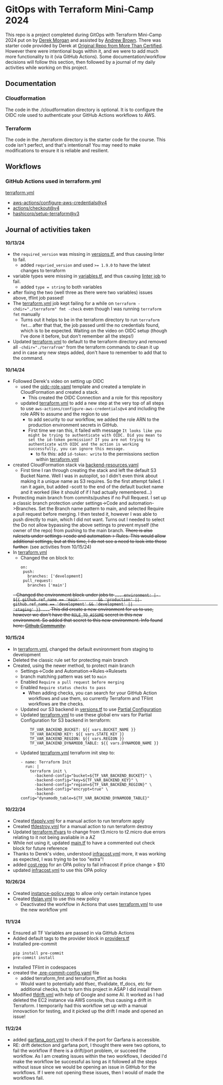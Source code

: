 # GitOps with Terraform Mini-Camp 2024

This repo is a project completed during GitOps with Terraform Mini-Camp 2024 put on by [Derek Morgan]() and assisted by [Andrew Brown](). There was starter code provided by Derek at [Original Repo from More Than Certified](https://github.com/morethancertified/gitops-minicamp-2024-tf). However there were intentional bugs within it, and we were to add much more functionality to it (via GitHub Actions). Some documentation/workflow decisions will follow this section, then followed by a journal of my daily activities while working on this project.

## Documentation

### Cloudformation

The code in the ./cloudformation directory is optional. It is to configure the OIDC role used to authenticate your GitHub Actions workflows to AWS. 

### Terraform

The code in the ./terraform directory is the starter code for the course. This code isn't perfect, and that's intentional! You may need to make modifications to ensure it is reliable and resilient. 



## Workflows

### GitHub Actions used in terraform.yml
[terraform.yml](.github/workflows/terraform.yml)

- [aws-actions/configure-aws-credentials@v4](https://github.com/aws-actions/configure-aws-credentials/tree/v4/)
- [actions/checkout@v4](https://github.com/actions/checkout/tree/v4/)
- [hashicorp/setup-terraform@v3](https://github.com/hashicorp/setup-terraform/tree/v3/)


## Journal of activities taken
#### 10/13/24

- the `required_version` was missing in [versions.tf](terraform/versions.tf), and thus causing linter to fail. 
    - added `requried_version` and used `>= 1.9.0` to have the latest changes to terraform
- variable types were missing in [variables.tf](terraform/variables.tf), and thus causing [linter job](.github/workflows/tflint.yml) to fail.
    - added `type = string` to both variables
- after fixing the two (well three as there were two variables) issues above, tflint job passed!
- The [terraform.yml](.github/workflows/terraform.yml) job kept failing for a while on `terraform -chdir="./terraform" fmt -check` even though I was running `terraform fmt` manually
    - Turns out it helps to be in the terraform directory to run `terraform fmt`... after that that, the job passed until the no credentials found, which is to be expected. Waiting on the video on OIDC setup (though I've done it before, but don't remember all the steps!)
- Updated [terraform.yml](.github/workflows/terraform.yml) to default to the terraform directory and removed all `-chdir="./terrafrom"` from the terraform commands to clean it up and in case any new steps added, don't have to remember to add that to the command.


#### 10/14/24
- Followed Derek's video on setting up OIDC
    - used the [oidc-role.yaml](cfn/oidc-role.yaml) template and created a template in CloudFormation and created a stack.
        - This created the OIDC Connection and a role for this repository
    - updated [terraform.yml](.github/workflows/terraform.yml) to add a new step at the very top of all steps to use `aws-actions/configure-aws-credentials@v4` and including the role ARN to assume and the region to use
        - to add security to our workflow, we added the role ARN to the production environment secrets in GitHub.
        - First time we ran this, it failed with message `It looks like you might be trying to authenticate with OIDC. Did you mean to set the id-token permission? If you are not trying to authenticate with OIDC and the action is working successfully, you can ignore this message.`
            - to fix this: add `id-token: write` to the permissions section within [terraform.yml](.github/workflows/terraform.yml)
- created CloudFormation stack via [backend-resources.yaml](cfn/backend-resources.yaml)
    - First time I ran through creating the stack and left the default S3 Bucket Name. Well I was in autopilot, so I didn't even think about making it a unique name as S3 requires. So the first attempt failed. I ran it again, but added -scott to the end of the default bucket name and it worked (like it should of if I had actually remembered...)
- Protecting main branch from commits/pushes if no Pull Request. I set up a classic branch protection under settings->Code and automation->Branches. Set the Branch name pattern to main, and selected Require a pull request before merging. I then tested it, however I was able to push directly to main, which I did not want. Turns out I needed to select the Do not allow bypassing the above settings to prevent myself (the owner of the repo) from pushing to the main branch. ~~There is also rulesets under settings->code and automation-> Rules. This would allow additional settings, but at this time, I do not see a need to look into those further.~~ (see activities from 10/15/24)
- In [terraform.yml](.github/workflows/terraform.yml) 
    - Changed the on block to: 
      ```
      on:
       push:
         branches: ['development]
       pull_request:
         branches ['main']
      ```
    ~~- Changed the environment block under jobs to
      ```
      ...
      environment: |-
        ${{
            github.ref_name == 'main'        && 'production'
        || github.ref_name == 'development' && 'development'
        ||                                     'staging'
        }}
      ...
      ```
      This did create a new environment for us to use, however we don't have the `ROLE_TO_ASSUME` secret in this new environment. So added that secret to this new environment. Info found here: [Github Community](https://github.com/orgs/community/discussions/38178).~~

#### 10/15/24
- In [terraform.yml](.github/workflows/terraform.yml), changed the default evnironment from staging to development
- Deleted the classic rule set for protecting main branch
- Created, using the newer method, to protect main branch
  - Settings->Code and Automation->Rules->Rulesets
  - branch matching pattern was set to `main`
  - Enabled `Require a pull request before merging`
  - Enabled `Require status checks to pass`
    - When adding checks, you can search for your GitHub Action workflows and use them, so currently Terraform and TFlint workflows are the checks.
  - Updated our S3 backend in [versions.tf](terraform/versions.tf) to use [Partial Configuration](https://developer.hashicorp.com/terraform/language/backend#partial-configuration)
  - Updated [terraform.yml](.github/workflows/terraform.yml) to use these global env vars for Partial Configuration for S3 backend in terraform:
    ```env:
        TF_VAR_BACKEND_BUCKET: ${{ vars.BUCKET_NAME }}
        TF_VAR_BACKEND_KEY: ${{ vars.STATE_KEY }}
        TF_VAR_BACKEND_REGION: ${{ vars.REGION }}
        TF_VAR_BACKEND_DYNAMODB_TABLE: ${{ vars.DYNAMODB_NAME }}
    ```
  - Updated [terraform.yml](.github/workflows/terraform.yml) terraform init step to:
    ```
    - name: Terraform Init
      run: |
        terraform init \
          -backend-config="bucket=${TF_VAR_BACKEND_BUCKET}" \
          -backend-config="key=${TF_VAR_BACKEND_KEY}" \
          -backend-config="region=${TF_VAR_BACKEND_REGION}" \
          -backend-config="encrypt=true" \
          -backend-config="dynamodb_table=${TF_VAR_BACKEND_DYNAMODB_TABLE}"
    ```

#### 10/22/24
- Created [tfapply.yml](.github/workflows/tfapply.yml) for a manual action to run terraform apply
- Created [tfdestroy.yml](.github/workflows/tfdestroy.yml) for a manual action to run terraform destroy
- Updated [terraform.tfvars](terraform/terraform.tfvars) to change from t3.micro to t2.micro due errors relating to it not being avaliable in a AZ
- While not using it, updated [main.tf](terraform/main.tf) to have a commented out check block for future reference
- Thanks to Derek's video, understood [infracost.yml](.github/workflows/infracost.yml) more, it was working as expected, I was trying to be too "extra"!
- added [cost.rego](policies/cost.rego) for an OPA policy to fail infracost if price change > $10
- updated [infracost.yml](.github/workflows/infracost.yml) to use this OPA policy

#### 10/26/24
- Created [instance-policy.rego](policies/instance-policy.rego) to allow only certain instance types
- Created [tfplan.yml](.github/workflows/tfapply.yml) to use this new policy
  - Deactivated the workflow in Actions that uses [terraform.yml](.github/workflows/terraform.yml) to use the new workflow yml

#### 11/1/24
- Ensured all TF Variables are passed in via GitHub Actions
- Added default tags to the provider block in [providers.tf](terraform/providers.tf)
- Installed pre-commit
  ```
  pip install pre-commit
  pre-commit install
  ```
- Installed TFlint in codespaces
- created the [.pre-commit-config.yaml](.pre-commit-config.yaml) file
  - added terraform_fmt and terraform_tflint as hooks
  - Would want to potentially add tfsec, tfvalidate, tf_docs, etc for additional checks, but to turn this project in ASAP I did install them
- Modified [tfdrift.yml](.github/workflows/tfdrift.yml) with help of Google and some AI. It worked as I had deleted the EC2 instance via AWS console, thus causing a drift in Terraform. I temporarily had this workflow set up with a manual innovaction for testing, and it picked up the drift I made and opened an issue!

#### 11/2/24
- added [garfana_port.yml](.github/workflows/garfana_port.yml) to check if the port for Garfana is accessible.
- RE: drift detection and garfana port, I thought there were two options, to fail the workflow if there is a drift/port problem, or succeed the workflow. As I am creating issues within the two workflows, I decided I'd make the workflow be successful as long as it followed all the steps without issue since we would be opening an issue in GitHub for the workflows. If I were not opening these issues, then I would of made the workflows fail.